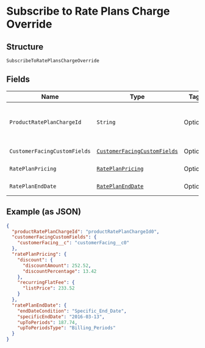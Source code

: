 
# Subscribe to Rate Plans Charge Override

## Structure

`SubscribeToRatePlansChargeOverride`

## Fields

| Name | Type | Tags | Description | Getter | Setter |
|  --- | --- | --- | --- | --- | --- |
| `ProductRatePlanChargeId` | `String` | Optional | This is unique rate plan charge id respective to rate plan id. It signifies the subscription type,entitlementLevel,maxEntitlements,numEntitlements etc.<br>**Constraints**: *Minimum Length*: `1` | String getProductRatePlanChargeId() | setProductRatePlanChargeId(String productRatePlanChargeId) |
| `CustomerFacingCustomFields` | [`CustomerFacingCustomFields`](../../doc/models/customer-facing-custom-fields.md) | Optional | - | CustomerFacingCustomFields getCustomerFacingCustomFields() | setCustomerFacingCustomFields(CustomerFacingCustomFields customerFacingCustomFields) |
| `RatePlanPricing` | [`RatePlanPricing`](../../doc/models/rate-plan-pricing.md) | Optional | - | RatePlanPricing getRatePlanPricing() | setRatePlanPricing(RatePlanPricing ratePlanPricing) |
| `RatePlanEndDate` | [`RatePlanEndDate`](../../doc/models/rate-plan-end-date.md) | Optional | - | RatePlanEndDate getRatePlanEndDate() | setRatePlanEndDate(RatePlanEndDate ratePlanEndDate) |

## Example (as JSON)

```json
{
  "productRatePlanChargeId": "productRatePlanChargeId0",
  "customerFacingCustomFields": {
    "customerFacing__c": "customerFacing__c0"
  },
  "ratePlanPricing": {
    "discount": {
      "discountAmount": 252.52,
      "discountPercentage": 13.42
    },
    "recurringFlatFee": {
      "listPrice": 233.52
    }
  },
  "ratePlanEndDate": {
    "endDateCondition": "Specific_End_Date",
    "specificEndDate": "2016-03-13",
    "upToPeriods": 187.74,
    "upToPeriodsType": "Billing_Periods"
  }
}
```

